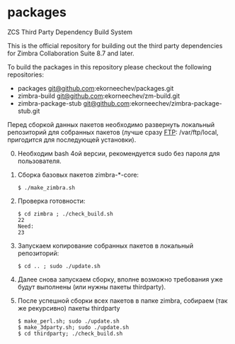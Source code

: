 # packages
ZCS Third Party Dependency Build System

This is the official repository for building out the third party dependencies for Zimbra Collaboration Suite 8.7 and later.

To build the packages in this repository please checkout the following repositories:

  - packages            git@github.com:ekorneechev/packages.git
  - zimbra-build        git@github.com:ekorneechev/zm-build.git
  - zimbra-package-stub git@github.com:ekorneechev/zimbra-package-stub.git

Перед сборкой данных пакетов необходимо развернуть локальный репозиторий для собранных пакетов (лучше сразу [FTP](https://www.altlinux.org/Настройка_FTP): /var/ftp/local, пригодится для последующей установки). 

0. Необходим bash 4ой версии, рекомендуется sudo без пароля для пользователя.
1. Сборка базовых пакетов zimbra-*-core:

       $ ./make_zimbra.sh
       
2. Проверка готовности:

       $ cd zimbra ; ./check_build.sh
       22
       Need:
       23
3. Запускаем копирование собранных пакетов в локальный репозиторий:

       $ cd .. ; sudo ./update.sh
4. Далее снова запускаем сборку, вполне возможно требования уже будут выполнены (или нужны пакеты thirdparty).
5. После успешной сборки всех пакетов в папке zimbra, собираем (так же рекурсивно) пакеты thirdparty

       $ make_perl.sh; sudo ./update.sh
       $ make_3dparty.sh; sudo ./update.sh
       $ cd thirdparty; ./check_build.sh

